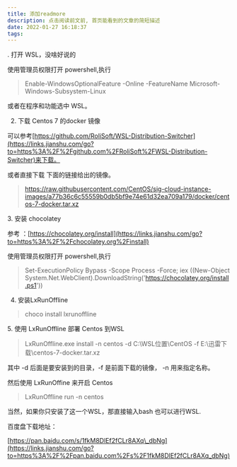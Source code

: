 ```yaml
---
title: 添加readmore
description: 点击阅读前文前, 首页能看到的文章的简短描述
date: 2022-01-27 16:18:37
tags:
---
```

. 打开 WSL，没啥好说的

使用管理员权限打开 powershell,执行 

> Enable-WindowsOptionalFeature -Online -FeatureName Microsoft-Windows-Subsystem-Linux

或者在程序和功能选中 WSL。

2.  下载 Centos 7 的docker 镜像

可以参考[https://github.com/RoliSoft/WSL-Distribution-Switcher](https://links.jianshu.com/go?to=https%3A%2F%2Fgithub.com%2FRoliSoft%2FWSL-Distribution-Switcher)来下载。

或者直接下载 下面的链接给出的镜像。

> https://raw.githubusercontent.com/CentOS/sig-cloud-instance-images/a77b36c6c55559b0db5bf9e74e61d32ea709a179/docker/centos-7-docker.tar.xz

3\. 安装 chocolatey

参考 ：[https://chocolatey.org/install](https://links.jianshu.com/go?to=https%3A%2F%2Fchocolatey.org%2Finstall)

使用管理员权限打开 powershell,执行 

> Set-ExecutionPolicy Bypass -Scope Process -Force; iex ((New-Object System.Net.WebClient).DownloadString('https://chocolatey.org/install.ps1'))

4.  安装LxRunOffline

> choco install lxrunoffline

5\. 使用 LxRunOffline 部署 Centos 到WSL

> LxRunOffline.exe  install -n centos -d C:\\WSL位置\\CentOS -f  E:\\迅雷下载\\centos-7-docker.tar.xz

其中 -d 后面是要安装到的目录，-f 是前面下载的镜像， -n 用来指定名称。

然后使用  LxRunOffine 来开启 Centos

> LxRunOffline  run  -n centos

当然，如果你只安装了这一个WSL，那直接输入bash 也可以进行WSL.

百度盘下载地址：

[https://pan.baidu.com/s/1fkM8DlEf2fCLr8AXq\_dbNg](https://links.jianshu.com/go?to=https%3A%2F%2Fpan.baidu.com%2Fs%2F1fkM8DlEf2fCLr8AXq_dbNg)


